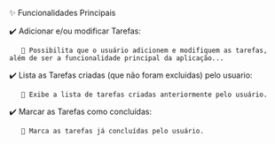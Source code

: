 ✨ Funcionalidades Principais 

✔️ Adicionar e/ou modificar Tarefas:

       💬 Possibilita que o usuário adicionem e modifiquem as tarefas,
    além de ser a funcionalidade principal da aplicação...

✔️ Lista as Tarefas criadas (que não foram excluidas) pelo usuario:

       💬 Exibe a lista de tarefas criadas anteriormente pelo usuário.
   
✔️ Marcar as Tarefas como concluídas:

       💬 Marca as tarefas já concluídas pelo usuário.
